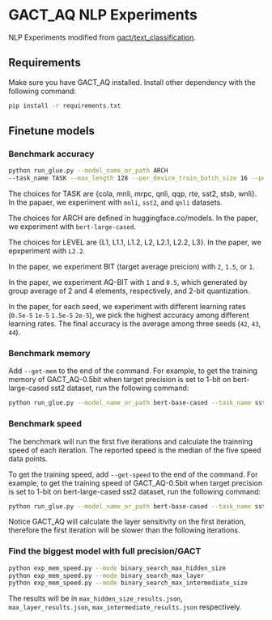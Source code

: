 # GACT_AQ NLP Experiments
NLP Experiments modified from [gact/text_classification](https://github.com/LiuXiaoxuanPKU/GACT-ICML/tree/release_v6/benchmark/text_classification).

## Requirements
Make sure you have GACT_AQ installed. 
Install other dependency with the following command:
```bash
pip install -r requirements.txt
```

## Finetune models 
### Benchmark accuracy
```bash
python run_glue.py --model_name_or_path ARCH
--task_name TASK --max_length 128 --per_device_train_batch_size 16 --per_device_eval_batch_size 128 --learning_rate 1e-5 --num_train_epochs 1 --seed 42 --pad_to_max_length  --output_dir log/TASK/LEVEL/ --gact --opt_level LEVEL --bit BIT --aq-bit AQ-BIT --device DEVICE_NUM
```
The choices for TASK are {cola, mnli, mrpc, qnli, qqp, rte, sst2, stsb, wnli}. In the papaer, we experiment with ```mnli```, ```sst2```,  and ```qnli``` datasets.

The choices for ARCH are defined in huggingface.co/models. In the paper, we experiment with ```bert-large-cased```.

The choices for LEVEL are {L1, L1.1, L1.2, L2, L2.1, L2.2, L3}. In the paper, we epxperiment with ```L2.2```.

In the paper, we experiment BIT (target average preicion) with ```2```, ```1.5```, or ```1```.

In the paper, we experiment AQ-BIT with ```1``` and ```0.5```, which generated by group average of 2 and 4 elements, respectively, and 2-bit quantization. 

In the paper, for each seed, we experiment with different learning rates (```0.5e-5``` ```1e-5``` ```1.5e-5``` ```2e-5```), we pick the highest accuracy among different learning rates. The final accuracy is the average among three seeds (```42```, ```43```, ```44```). 


### Benchmark memory
Add `--get-mem` to the end of the command. For example, to get the training memory of GACT_AQ-0.5bit when target precision is set to 1-bit on bert-large-cased sst2 dataset, run the following command:
```bash
python run_glue.py --model_name_or_path bert-base-cased --task_name sst2 --max_length 128 --per_device_train_batch_size 16 --per_device_eval_batch_size 128 --learning_rate 1e-5 --num_train_epochs 1 --seed 42 --pad_to_max_length  --output_dir log/sst2/L2/ --gact --opt_level L2 --bit 2 --aq-bit 0.5 --get-mem
```

### Benchmark speed
The benchmark will run the first five iterations and calculate the trainning speed of each iteration. The reported speed is the median of the five speed data points.

To get the training speed, add `--get-speed` to the end of the command. For example, to get the training speed of GACT_AQ-0.5bit when target precision is set to 1-bit on bert-large-cased sst2 dataset, run the following command:
```bash
python run_glue.py --model_name_or_path bert-base-cased --task_name sst2 --max_length 128 --per_device_train_batch_size 16 --per_device_eval_batch_size 128 --learning_rate 1e-5 --num_train_epochs 1 --seed 42 --pad_to_max_length  --output_dir log/sst2/L2/ --gact --opt_level L2 --bit 2 --aq-bit 0.5 --get-speed
```
Notice GACT_AQ will calculate the layer sensitivity on the first iteration, therefore the first iteration will be slower than the following iterations.

### Find the biggest model with full precision/GACT
```bash
python exp_mem_speed.py --mode binary_search_max_hidden_size
python exp_mem_speed.py --mode binary_search_max_layer
python exp_mem_speed.py --mode binary_search_max_intermediate_size
```
The results will be in `max_hidden_size_results.json`, `max_layer_results.json`, `max_intermediate_results.json` respectively.


